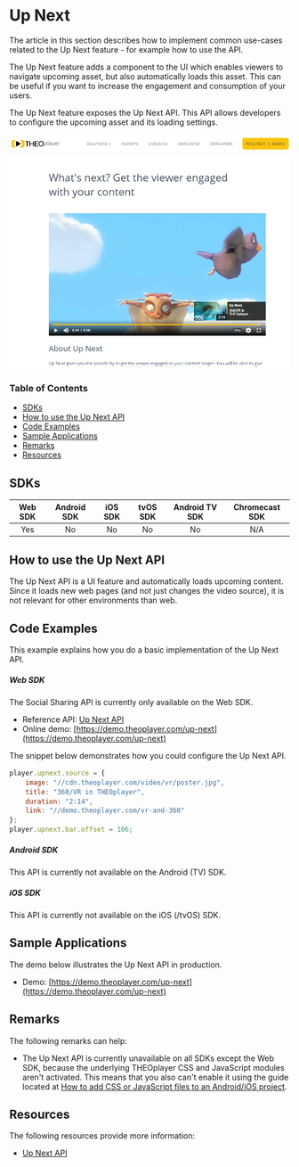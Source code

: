 # Up Next

The article in this section describes how to implement common use-cases related to the Up Next feature - for example how to use the API.

The Up Next feature adds a component to the UI which enables viewers to navigate upcoming asset, but also automatically loads this asset. This can be useful if you want to increase the engagement and consumption of your users.

The Up Next feature exposes the Up Next API. This API allows developers to configure the upcoming asset and its loading settings.

![Up Next](../../assets/img/up-next.PNG "Up Next")

### Table of Contents
- [SDKs](#sdks)
- [How to use the Up Next API](#how-to-use-the-up-next-api)
- [Code Examples](#code-examples)
- [Sample Applications](#sample-applications)
- [Remarks](#remarks)
- [Resources](#resources)


## SDKs

| Web SDK | Android SDK | iOS SDK | tvOS SDK| Android TV SDK | Chromecast SDK |
| :-----: | :---------: | :-----: | :--: | :------------: | :------------: |
|   Yes   |     No     |   No   | No  |      No      |      N/A       |


## How to use the Up Next API

The Up Next API is a UI feature and automatically loads upcoming content. Since it loads new web pages (and not just changes the video source), it is not relevant for other environments than web.

## Code Examples

This example explains how you do a basic implementation of the Up Next API.

##### Web SDK

The Social Sharing API is currently only available on the Web SDK.

- Reference API: [Up Next API](https://docs.theoplayer.com/api-reference/web/theoplayer.player.md#upnext)
- Online demo: [https://demo.theoplayer.com/up-next](https://demo.theoplayer.com/up-next)

The snippet below demonstrates how you could configure the Up Next API.

```js
player.upnext.source = {
    image: "//cdn.theoplayer.com/video/vr/poster.jpg",
    title: "360/VR in THEOplayer",
    duration: "2:14",
    link: "//demo.theoplayer.com/vr-and-360"
};
player.upnext.bar.offset = 106;
```

##### Android SDK

This API is currently not available on the Android (TV) SDK.

##### iOS SDK

This API is currently not available on the iOS (/tvOS) SDK.

## Sample Applications

The demo below illustrates the Up Next API in production.

- Demo: [https://demo.theoplayer.com/up-next](https://demo.theoplayer.com/up-next)

## Remarks

The following remarks can help:

- The Up Next API is currently unavailable on all SDKs except the Web SDK, because the underlying THEOplayer CSS and JavaScript modules aren't activated. This means that you also can't enable it using the guide located at [How to add CSS or JavaScript files to an Android/iOS project](../../faq/01-how-to-add-css-or-javascript-files-to-android-ios.md).

## Resources

The following resources provide more information:

- [Up Next API](https://docs.theoplayer.com/api-reference/web/theoplayer.player.md#upnext)